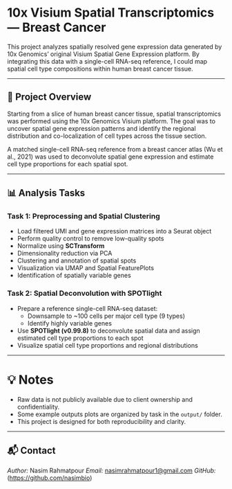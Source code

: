 # 10x Visium Spatial Transcriptomics — Breast Cancer

This project analyzes spatially resolved gene expression data generated by 10x Genomics’ original Visium Spatial Gene Expression platform. By integrating this data with a single-cell RNA-seq reference, I could map spatial cell type compositions within human breast cancer tissue.

---

## 📘 Project Overview

Starting from a slice of human breast cancer tissue, spatial transcriptomics was performed using the 10x Genomics Visium platform. The goal was to uncover spatial gene expression patterns and identify the regional distribution and co-localization of cell types across the tissue section.

A matched single-cell RNA-seq reference from a breast cancer atlas (Wu et al., 2021) was used to deconvolute spatial gene expression and estimate cell type proportions for each spatial spot.

---

## 📊 Analysis Tasks

### **Task 1: Preprocessing and Spatial Clustering**
- Load filtered UMI and gene expression matrices into a Seurat object
- Perform quality control to remove low-quality spots 
- Normalize using **SCTransform**
- Dimensionality reduction via PCA
- Clustering and annotation of spatial spots
- Visualization via UMAP and Spatial FeaturePlots
- Identification of spatially variable genes

### **Task 2: Spatial Deconvolution with SPOTlight**
- Prepare a reference single-cell RNA-seq dataset:
  - Downsample to ~100 cells per major cell type (9 types)
  - Identify highly variable genes
- Use **SPOTlight (v0.99.8)** to deconvolute spatial data and assign estimated cell type proportions to each spot
- Visualize spatial cell type proportions and regional distributions

---

# 💡 Notes

- Raw data is not publicly available due to client ownership and confidentiality.
- Some example outputs plots are organized by task in the `output/` folder.
- This project is designed for both reproducibility and clarity.

---

## 📬 Contact

*Author:* Nasim Rahmatpour 
*Email:* nasimrahmatpour1@gmail.com 
*GitHub:* (https://github.com/nasimbio)

